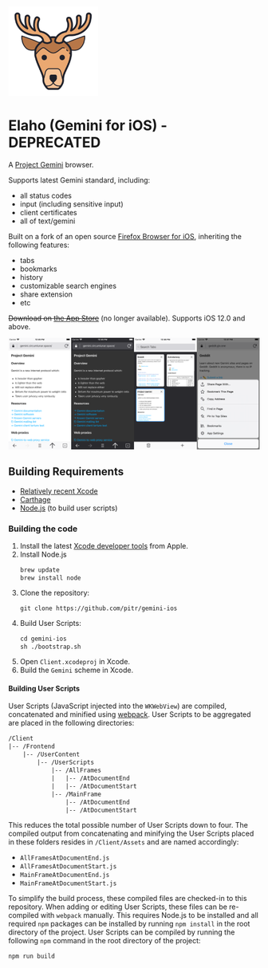 ![Logo](https://github.com/pitr/gemini-ios/raw/master/Client/Assets/Images.xcassets/AppIcon.appiconset/180.png)

# Elaho (Gemini for iOS) - DEPRECATED

A [Project Gemini](https://gemini.circumlunar.space/) browser.

Supports latest Gemini standard, including:
- all status codes
- input (including sensitive input)
- client certificates
- all of text/gemini

Built on a fork of an open source [Firefox Browser for iOS](https://github.com/mozilla-mobile/firefox-ios), inheriting the following features:
- tabs
- bookmarks
- history
- customizable search engines
- share extension
- etc

~~Download on [the App Store](https://apps.apple.com/app/id1514950389)~~ (no longer available). Supports iOS 12.0 and above.

![Gemini screenshot](https://raw.githubusercontent.com/pitr/gemini-ios/master/screenshot.png)

## Building Requirements

* [Relatively recent Xcode](https://apps.apple.com/app/xcode/id497799835)
* [Carthage](https://github.com/Carthage/Carthage)
* [Node.js](https://nodejs.org/) (to build user scripts)

### Building the code

1. Install the latest [Xcode developer tools](https://developer.apple.com/xcode/downloads/) from Apple.
1. Install Node.js
    ```shell
    brew update
    brew install node
    ```
1. Clone the repository:
    ```shell
    git clone https://github.com/pitr/gemini-ios
    ```
1. Build User Scripts:
    ```shell
    cd gemini-ios
    sh ./bootstrap.sh
    ```
1. Open `Client.xcodeproj` in Xcode.
1. Build the `Gemini` scheme in Xcode.

#### Building User Scripts

User Scripts (JavaScript injected into the `WKWebView`) are compiled, concatenated and minified using [webpack](https://webpack.js.org/). User Scripts to be aggregated are placed in the following directories:

```
/Client
|-- /Frontend
    |-- /UserContent
        |-- /UserScripts
            |-- /AllFrames
            |   |-- /AtDocumentEnd
            |   |-- /AtDocumentStart
            |-- /MainFrame
                |-- /AtDocumentEnd
                |-- /AtDocumentStart
```

This reduces the total possible number of User Scripts down to four. The compiled output from concatenating and minifying the User Scripts placed in these folders resides in `/Client/Assets` and are named accordingly:

* `AllFramesAtDocumentEnd.js`
* `AllFramesAtDocumentStart.js`
* `MainFrameAtDocumentEnd.js`
* `MainFrameAtDocumentStart.js`

To simplify the build process, these compiled files are checked-in to this repository. When adding or editing User Scripts, these files can be re-compiled with `webpack` manually. This requires Node.js to be installed and all required `npm` packages can be installed by running `npm install` in the root directory of the project. User Scripts can be compiled by running the following `npm` command in the root directory of the project:

```
npm run build
```
